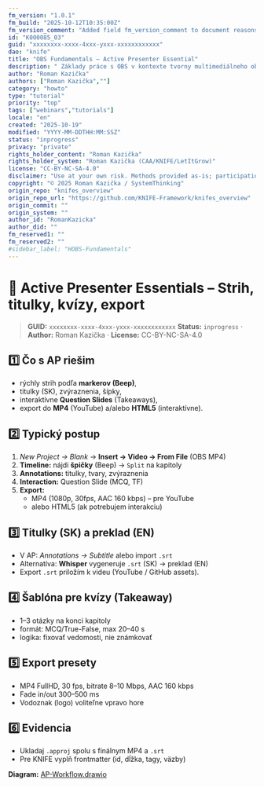 ```yaml
---
fm_version: "1.0.1"
fm_build: "2025-10-12T10:35:00Z"
fm_version_comment: "Added field fm_version_comment to document reasons for FM updates"
id: "K000085_03"
guid: "xxxxxxxx-xxxx-4xxx-yxxx-xxxxxxxxxxxx"
dao: "knife"
title: "OBS Fundamentals – Active Presenter Essential"
description: " Základy práce s OBS v kontexte tvorny multimediálneho obsahu"
author: "Roman Kazička"
authors: ["Roman Kazička",""]
category: "howto"
type: "tutorial"
priority: "top"
tags: ["webinars","tutorials"]
locale: "en"
created: "2025-10-19"
modified: "YYYY-MM-DDTHH:MM:SSZ"
status: "inprogress"
privacy: "private"
rights_holder_content: "Roman Kazička"
rights_holder_system: "Roman Kazička (CAA/KNIFE/LetItGrow)"
license: "CC-BY-NC-SA-4.0"
disclaimer: "Use at your own risk. Methods provided as-is; participation is voluntary and context-aware."
copyright: "© 2025 Roman Kazička / SystemThinking"
origin_repo: "knifes_overview"
origin_repo_url: "https://github.com/KNIFE-Framework/knifes_overview"
origin_commit: ""
origin_system: ""
author_id: "RomanKazicka"
author_did: ""
fm_reserved1: ""
fm_reserved2: ""
#sidebar_label: "HOBS-Fundamentals"
---
```

# 🧰 Active Presenter Essentials – Strih, titulky, kvízy, export

<!-- fm-visible: start -->
> **GUID:** `xxxxxxxx-xxxx-4xxx-yxxx-xxxxxxxxxxxx`
> **Status:** `inprogress` · **Author:** Roman Kazička · **License:** CC-BY-NC-SA-4.0
<!-- fm-visible: end -->

## 1️⃣ Čo s AP riešim
- rýchly strih podľa **markerov (Beep)**,
- titulky (SK), zvýraznenia, šípky,
- interaktívne **Question Slides** (Takeaways),
- export do **MP4** (YouTube) a/alebo **HTML5** (interaktívne).

## 2️⃣ Typický postup
1. *New Project → Blank* → **Insert → Video → From File** (OBS MP4)
2. **Timeline:** nájdi **špičky** (Beep) → `Split` na kapitoly
3. **Annotations:** titulky, tvary, zvýraznenia
4. **Interaction:** Question Slide (MCQ, TF)
5. **Export:** 
   - MP4 (1080p, 30fps, AAC 160 kbps) – pre YouTube
   - alebo HTML5 (ak potrebujem interakciu)

## 3️⃣ Titulky (SK) a preklad (EN)
- V AP: *Annotations → Subtitle* alebo import `.srt`
- Alternatíva: **Whisper** vygeneruje `.srt` (SK) → preklad (EN)
- Export `.srt` priložím k videu (YouTube / GitHub assets).

## 4️⃣ Šablóna pre kvízy (Takeaway)
- 1–3 otázky na konci kapitoly
- formát: MCQ/True-False, max 20–40 s
- logika: fixovať vedomosti, nie známkovať

## 5️⃣ Export presety
- MP4 FullHD, 30 fps, bitrate 8–10 Mbps, AAC 160 kbps
- Fade in/out 300–500 ms
- Vodoznak (logo) voliteľne vpravo hore

## 6️⃣ Evidencia
- Ukladaj `.approj` spolu s finálnym MP4 a `.srt`
- Pre KNIFE vyplň frontmatter (id, dĺžka, tagy, väzby)

**Diagram:** [AP-Workflow.drawio](./AP-Workflow.drawio)
